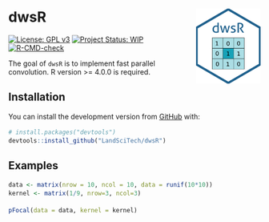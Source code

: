 
<!-- README.md is generated from README.Rmd. Please edit that file -->

# dwsR <img src='man/figures/logo.png' align="right" height="150" />

<!-- badges: start -->

[![License: GPL
v3](https://img.shields.io/badge/License-GPL%20v3-blue.svg)](http://www.gnu.org/licenses/gpl-3.0)
[![Project Status:
WIP](https://www.repostatus.org/badges/latest/wip.svg)](https://www.repostatus.org/#wip)
[![R-CMD-check](https://github.com/LandSciTech/dwsR/workflows/R-CMD-check/badge.svg)](https://github.com/LandSciTech/dwsR/actions)
<!-- badges: end -->

The goal of `dwsR` is to implement fast parallel convolution. R version
&gt;= 4.0.0 is required.

## Installation

You can install the development version from
[GitHub](https://github.com/) with:

``` r
# install.packages("devtools")
devtools::install_github("LandSciTech/dwsR")
```

## Examples

``` r
data <- matrix(nrow = 10, ncol = 10, data = runif(10*10))
kernel <- matrix(1/9, nrow=3, ncol=3)

pFocal(data = data, kernel = kernel)
```
